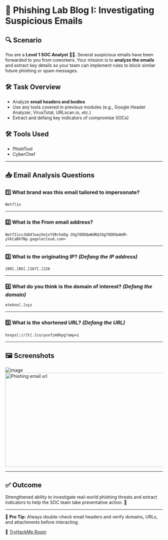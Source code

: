 # 🧪 Phishing Lab Blog I: Investigating Suspicious Emails

## 🔍 Scenario
You are a **Level 1 SOC Analyst** 🧑‍💻. Several suspicious emails have been forwarded to you from coworkers. Your mission is to **analyze the emails** and extract key details so your team can implement rules to block similar future phishing or spam messages.

## 🛠️ Task Overview
- Analyze **email headers and bodies**
- Use any tools covered in previous modules (e.g., Google Header Analyzer, VirusTotal, URLscan.io, etc.)
- Extract and defang key indicators of compromise (IOCs)

## 🛠️ Tools Used
- PhishTool
- CyberChef

---

## 📥 Email Analysis Questions

### 1️⃣ What brand was this email tailored to impersonate?
```
Netflix
```

---

### 2️⃣ What is the **From** email address?
```
NetfIix<JGQ47wazXe1xYVBrkeDg-JOg7ODDQwWdR@JOg7ODDQwWdR-yVkCaBkTNp.gogolecloud.com>
```

---

### 3️⃣ What is the **originating IP**? *(Defang the IP address)*
```
209[.]85[.]167[.]226
```

---

### 4️⃣ What do you think is the **domain of interest**? *(Defang the domain)*
```
etekno[.]xyz
```

---

### 5️⃣ What is the **shortened URL**? *(Defang the URL)*
```
hxxps[://]t[.]co/yuxfzm8kpg?amp=1
```

---

## 🖼️ Screenshots
![image](https://github.com/user-attachments/assets/5827732b-43d5-4b21-b58f-51f30ff26039)
<img src="https://github.com/user-attachments/assets/f09c8e2f-5c4e-44da-879d-fce19741a07f" alt="Phishing email url" width="600" height="300" />


---

## ✅ Outcome
Strengthened ability to investigate real-world phishing threats and extract indicators to help the SOC team take preventative action. 💪

---

🧠 **Pro Tip:** Always double-check email headers and verify domains, URLs, and attachments before interacting.

🔗 [TryHackMe Room](https://tryhackme.com/room/phishingemails3tryoe)
